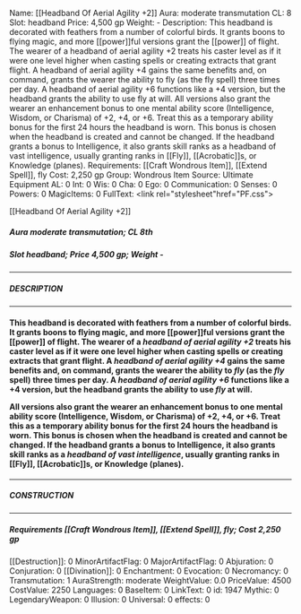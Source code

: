 Name: [[Headband Of Aerial Agility +2]]
Aura: moderate transmutation
CL: 8
Slot: headband
Price: 4,500 gp
Weight: -
Description: This headband is decorated with feathers from a number of colorful birds. It grants boons to flying magic, and more [[power]]ful versions grant the [[power]] of flight. The wearer of a headband of aerial agility +2 treats his caster level as if it were one level higher when casting spells or creating extracts that grant flight. A headband of aerial agility +4 gains the same benefits and, on command, grants the wearer the ability to fly (as the fly spell) three times per day. A headband of aerial agility +6 functions like a +4 version, but the headband grants the ability to use fly at will. All versions also grant the wearer an enhancement bonus to one mental ability score (Intelligence, Wisdom, or Charisma) of +2, +4, or +6. Treat this as a temporary ability bonus for the first 24 hours the headband is worn. This bonus is chosen when the headband is created and cannot be changed. If the headband grants a bonus to Intelligence, it also grants skill ranks as a headband of vast intelligence, usually granting ranks in [[Fly]], [[Acrobatic]]s, or Knowledge (planes).
Requirements: [[Craft Wondrous Item]], [[Extend Spell]], fly
Cost: 2,250 gp
Group: Wondrous Item
Source: Ultimate Equipment
AL: 0
Int: 0
Wis: 0
Cha: 0
Ego: 0
Communication: 0
Senses: 0
Powers: 0
MagicItems: 0
FullText: <link rel="stylesheet"href="PF.css"><div class="heading"><p class="alignleft">[[Headband Of Aerial Agility +2]]</p><div style="clear: both;"></div></div><div><h5><b>Aura </b>moderate transmutation; <b>CL </b>8th</h5><h5><b>Slot </b>headband; <b>Price </b>4,500 gp; <b>Weight </b>-</h5></div><hr/><div><h5><b>DESCRIPTION</b></h5></div><hr/><div><h4><p>This headband is decorated with feathers from a number of colorful birds. It grants boons to flying magic, and more [[power]]ful versions grant the [[power]] of flight. The wearer of a <i>headband of aerial agility +2</i> treats his caster level as if it were one level higher when casting spells or creating extracts that grant flight. A <i>headband of aerial agility +4</i> gains the same benefits and, on command, grants the wearer the ability to <i>fly</i> (as the <i>fly</i> spell) three times per day. A <i>headband of aerial agility +6</i> functions like a +4 version, but the headband grants the ability to use <i>fly</i> at will. </p><p></p><p>All versions also grant the wearer an enhancement bonus to one mental ability score (Intelligence, Wisdom, or Charisma) of +2, +4, or +6. Treat this as a temporary ability bonus for the first 24 hours the headband is worn. This bonus is chosen when the headband is created and cannot be changed. If the headband grants a bonus to Intelligence, it also grants skill ranks as a <i>headband of vast intelligence</i>, usually granting ranks in [[Fly]], [[Acrobatic]]s, or Knowledge (planes).</p></h4></div><hr/><div><h5><b>CONSTRUCTION</b></h5></div><hr/><div><h5><b>Requirements </b>[[Craft Wondrous Item]], [[Extend Spell]], <i>fly</i>; <b>Cost </b>2,250 gp</h5></div>
[[Destruction]]: 0
MinorArtifactFlag: 0
MajorArtifactFlag: 0
Abjuration: 0
Conjuration: 0
[[Divination]]: 0
Enchantment: 0
Evocation: 0
Necromancy: 0
Transmutation: 1
AuraStrength: moderate
WeightValue: 0.0
PriceValue: 4500
CostValue: 2250
Languages: 0
BaseItem: 0
LinkText: 0
id: 1947
Mythic: 0
LegendaryWeapon: 0
Illusion: 0
Universal: 0
effects: 0
